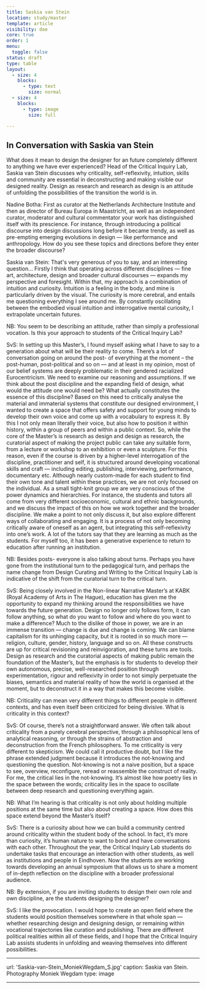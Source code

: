 ```yaml
---
title: Saskia van Stein
location: study/master
template: article
visibility: dae
core: true
order: 1
menu:
  toggle: false
status: draft
type: table
layout:
  - size: 4
    blocks:
      - type: text
        size: normal
  - size: 4
    blocks:
      - type: image
        size: full

---
```


## In Conversation with Saskia van Stein
What does it mean to design the designer for an future completely different to anything we have ever experienced? Head of the Critical Inquiry Lab, Saskia van Stein discusses why criticality, self-reflexivity, intuition, skills and community are essential in deconstructing and making visible our designed reality. Design as research and research as design is an attitude of unfolding the possibilities of the transition the world is in.

Nadine Botha: First as curator at the Netherlands Architecture Institute and then as director of Bureau Europa in Maastricht, as well as an independent curator, moderator and cultural commentator your work has distinguished itself with its prescience. For instance, through introducing a political discourse into design discussions long before it became trendy, as well as pre-empting emerging evolutions in design — like performance and anthropology. How do you see these topics and directions before they enter the broader discourse? 

Saskia van Stein: That's very generous of you to say, and an interesting question... Firstly I think that operating across different disciplines — fine art, architecture, design and broader cultural discourses — expands my perspective and foresight. Within that, my approach is a combination of intuition and curiosity. Intuition is a feeling in the body, and mine is particularly driven by the visual. The curiosity is more cerebral, and entails me questioning everything I see around me. By constantly oscillating between the embodied visual intuition and interrogative mental curiosity, I extrapolate uncertain futures.

NB: You seem to be describing an attitude, rather than simply a professional vocation. Is this your approach to students of the Critical Inquiry Lab?

SvS: In setting up this Master’s, I found myself asking what I have to say to a generation about what will be their reality to come. There’s a lot of conversation going on around the post- of everything at the moment – the post-human, post-political and so on — and at least in my opinion, most of our belief systems are deeply problematic in their gendered racialized Eurocentricism. We need to examine our reasoning and assumptions. If we think about the post discipline and the expanding field of design, what would the attitude one would need be? What actually constitutes the essence of this discipline? Based on this need to critically analyse the material and immaterial systems that constitute our designed environment, I wanted to create a space that offers safety and support for young minds to develop their own voice and come up with a vocabulary to express it. By this I not only mean literally their voice, but also how to position it within history, within a group of peers and within a public context. So, while the core of the Master’s is research as design and design as research, the curatorial aspect of making the project public can take any suitable form, from a lecture or workshop to an exhibition or even a sculpture. For this reason, even if the course is driven by a higher-level interrogation of the discipline, practitioner and self, it is structured around developing vocational skills and craft — including editing, publishing, interviewing, performance, documentary etc. Although nearly custom-made for each student to find their own tone and talent within these practices, we are not only focused on the individual. As a small tight-knit group we are very conscious of the power dynamics and hierarchies. For instance, the students and tutors all come from very different socioeconomic, cultural and ethnic backgrounds, and we discuss the impact of this on how we work together and the broader discipline. We make a point to not only discuss it, but also explore different ways of collaborating and engaging. It is a process of not only becoming critically aware of oneself as an agent, but integrating this self-reflexivity into one’s work. A lot of the tutors say that they are learning as much as the students. For myself too, it has been a generative experience to return to education after running an institution.

NB: Besides posts- everyone is also talking about turns. Perhaps you have gone from the institutional turn to the pedagogical turn, and perhaps the name change from Design Curating and Writing to the Critical Inquiry Lab is indicative of the shift from the curatorial turn to the critical turn. 

SvS: Being closely involved in the Non-linear Narrative Master’s at KABK (Royal Academy of Arts in The Hague), education has given me the opportunity to expand my thinking around the responsibilities we have towards the future generation. Design no longer only follows form, it can follow anything, so what do you want to follow and where do you want to make a difference? Much to the dislike of those in power, we are in an immense transition — change is due and change is coming. We can blame capitalism for its unhinging capacity, but it is rooted in so much more — religion, culture, gender, history, language and so on. All these constructs are up for critical revisioning and reinvigoration, and these turns are tools. Design as research and the curatorial aspects of making public remain the foundation of the Master’s, but the emphasis is for students to develop their own autonomous, precise, well-researched position through experimentation, rigour and reflexivity in order to not simply perpetuate the biases, semantics and material reality of how the world is organised at the moment, but to deconstruct it in a way that makes this become visible. 

NB: Criticality can mean very different things to different people in different contexts, and has even itself been criticized for being divisive. What is criticality in this context?

SvS: Of course, there’s not a straightforward answer. We often talk about criticality from a purely cerebral perspective, through a philosophical lens of analytical reasoning, or through the strains of abstraction and deconstruction from the French philosophers. To me criticality is very different to skepticism. We could call it productive doubt, but I like the phrase extended judgment because it introduces the not-knowing and questioning the question. Not-knowing is not a naive position, but a space to see, overview, reconfigure, reread or reassemble the construct of reality. For me, the critical lies in the not-knowing. It’s almost like how poetry lies in the space between the words; criticality lies in the space to oscillate between deep research and questioning everything again. 

NB: What I’m hearing is that criticality is not only about holding multiple positions at the same time but also about creating a space. How does this space extend beyond the Master’s itself?

SvS: There is a curiosity about how we can build a community centred around criticality within the student body of the school. In fact, it’s more than curiosity, it’s human nature to want to bond and have conversations with each other. Throughout the year, the Critical Inquiry Lab students do undertake tasks that encourage an interaction with other students, as well as institutions and people in Eindhoven. Now the students are working towards developing an annual symposium that allows us to share a moment of in-depth reflection on the discipline with a broader professional audience.  

NB: By extension, if you are inviting students to design their own role and own discipline, are the students designing the designer?

SvS: I like the provocation. I would hope to create an open field where the students would position themselves somewhere in that whole span — whether researching design and designing design, or remaining within vocational trajectories like curation and publishing. There are different political realities within all of these fields, and I hope that the Critical Inquiry Lab assists students in unfolding and weaving themselves into different possibilities.

---

url: 'Saskia-van-Stein_MoniekWegdam_S.jpg'
caption: Saskia van Stein. Photography Moniek Wegdam
type: image

---
